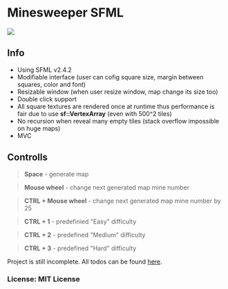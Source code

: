 # Minesweeper SFML
<img src="https://drive.google.com/uc?export=view&id=0B84Fb42SRsObOWgtZVd1bmpJUG8" />

## Info
* Using SFML v2.4.2
* Modifiable interface (user can cofig square size, margin between squares, color and font)
* Resizable window (when user resize window, map change its size too)
* Double click support
* All square textures are rendered once at runtime thus performance is fair due to use <b>sf::VertexArray</b> (even with 500^2 tiles)
* No recursion when reveal many empty tiles (stack overflow impossible on huge maps)
* MVC

## Controlls
> **Space** - generate map

> **Mouse wheel** - change next generated map mine number

> **CTRL + Mouse wheel** - change next generated map mine number by 25

> **CTRL + 1** - predefinied "Easy" difficulty

> **CTRL + 2** - predefined "Medium" difficulty

> **CTRL + 3** - predefined "Hard" difficulty

Project is still incomplete. All todos can be found <a href="https://github.com/malciin/minesweeper/projects/3">here</a>.

### License: MIT License